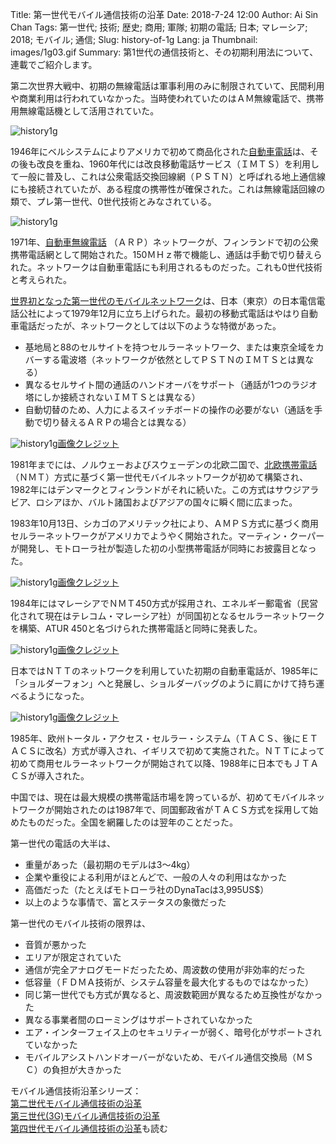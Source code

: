 Title: 第一世代モバイル通信技術の沿革
Date: 2018-7-24 12:00
Author: Ai Sin Chan
Tags: 第一世代; 技術; 歴史; 商用; 軍隊; 初期の電話; 日本; マレーシア; 2018; モバイル; 通信; 
Slug: history-of-1g
Lang: ja
Thumbnail: images/1g03.gif
Summary: 第1世代の通信技術と、その初期利用法について、連載でご紹介します。

第二次世界大戦中、初期の無線電話は軍事利用のみに制限されていて、民間利用や商業利用は行われていなかった。当時使われていたのはＡＭ無線電話で、携帯用無線電話機として活用されていた。

![history1g](/images/1g01.jpg)

1946年にベルシステムによりアメリカで初めて商品化された[自動車電話](http://www.wb6nvh.com/Carphone.htm)は、その後も改良を重ね、1960年代には改良移動電話サービス（ＩＭＴＳ）を利用して一般に普及し、これは公衆電話交換回線網（ＰＳＴＮ）と呼ばれる地上通信線にも接続されていたが、ある程度の携帯性が確保された。これは無線電話回線の類で、プレ第一世代、0世代技術とみなされている。

![history1g](/images/1g02.jpg)

1971年、[自動車無線電話](https://en.wikipedia.org/wiki/Autoradiopuhelin) （ＡＲＰ）ネットワークが、フィンランドで初の公衆携帯電話網として開始された。150ＭＨｚ帯で機能し、通話は手動で切り替えられた。ネットワークは自動車電話にも利用されるものだった。これも0世代技術と考えられた。

[世界初となった第一世代のモバイルネットワーク](http://communities-dominate.blogs.com/brands/2009/11/celebrating-30-years-of-mobile-phones-thank-you-ntt-of-japan.html)は、日本（東京）の日本電信電話公社によって1979年12月に立ち上げられた。最初の移動式電話はやはり自動車電話だったが、ネットワークとしては以下のような特徴があった。

-	基地局と88のセルサイトを持つセルラーネットワーク、または東京全域をカバーする電波塔（ネットワークが依然としてＰＳＴＮのＩＭＴＳとは異なる）
-	異なるセルサイト間の通話のハンドオーバをサポート（通話が1つのラジオ塔にしか接続されないＩＭＴＳとは異なる）
-	自動切替のため、人力によるスイッチボードの操作の必要がない（通話を手動で切り替えるＡＲＰの場合とは異なる）

![history1g](/images/1g03.jpg)<a class="caption" href="http://communities-dominate.blogs.com/brands/2009/11/celebrating-30-years-of-mobile-phones-thank-you-ntt-of-japan.html">画像クレジット</a>

1981年までには、ノルウェーおよびスウェーデンの北欧二国で、[北欧携帯電話](https://en.wikipedia.org/wiki/Nordic_Mobile_Telephone) （ＮＭＴ）方式に基づく第一世代モバイルネットワークが初めて構築され、1982年にはデンマークとフィンランドがそれに続いた。この方式はサウジアラビア、ロシアほか、バルト諸国およびアジアの国々に瞬く間に広まった。

1983年10月13日、シカゴのアメリテック社により、ＡＭＰＳ方式に基づく商用セルラーネットワークがアメリカでようやく開始された。マーティン・クーパーが開発し、モトローラ社が製造した初の小型携帯電話が同時にお披露目となった。

![history1g](/images/1g04.jpg)<a class="caption" href="https://www.mpoweruk.com/figs/dynatac.htm">画像クレジット</a>

1984年にはマレーシアでＮＭＴ450方式が採用され、エネルギー郵電省（民営化されて現在はテレコム・マレーシア社）が同国初となるセルラーネットワークを構築、ATUR 450と名づけられた携帯電話と同時に発表した。

![history1g](/images/1g05.jpg)<a class="caption" href="https://hobby-collection.blogspot.com/2012/12/telefon-bimbit-lama-nec-atur-450.html">画像クレジット</a>

日本ではＮＴＴのネットワークを利用していた初期の自動車電話が、1985年に「ショルダーフォン」へと発展し、ショルダーバッグのように肩にかけて持ち運べるようになった。

![history1g](/images/1g06.jpg)<a class="caption" href="https://web-japan.org/kidsweb/hitech/mobile/mobile01.html">画像クレジット</a>

1985年、欧州トータル・アクセス・セルラー・システム（ＴＡＣＳ、後にＥＴＡＣＳに改名）方式が導入され、イギリスで初めて実施された。ＮＴＴによって初めて商用セルラーネットワークが開始されて以降、1988年に日本でもＪＴＡＣＳが導入された。

中国では、現在は最大規模の携帯電話市場を誇っているが、初めてモバイルネットワークが開始されたのは1987年で、同国郵政省がＴＡＣＳ方式を採用して始めたものだった。全国を網羅したのは翌年のことだった。

第一世代の電話の大半は、

-	重量があった（最初期のモデルは3～4kg）
-	企業や重役による利用がほとんどで、一般の人々の利用はなかった
-	高価だった（たとえばモトローラ社のDynaTacは3,995US$）
-	以上のような事情で、富とステータスの象徴だった

第一世代のモバイル技術の限界は、

-	音質が悪かった
-	エリアが限定されていた
-	通信が完全アナログモードだったため、周波数の使用が非効率的だった
-	低容量（ＦＤＭＡ技術が、システム容量を最大化するものではなかった）
-	同じ第一世代でも方式が異なると、周波数範囲が異なるため互換性がなかった
-	異なる事業者間のローミングはサポートされていなかった
-	エア・インターフェイス上のセキュリティーが弱く、暗号化がサポートされていなかった
-	モバイルアシストハンドオーバーがないため、モバイル通信交換局（ＭＳＣ）の負担が大きかった

モバイル通信技術沿革シリーズ：</br>
[第二世代モバイル通信技術の沿革](https://blog.xoxzo.com/ja/2018/08/01/history-of-2g/)</br>
[第三世代(3G)モバイル通信技術の沿革](https://blog.xoxzo.com/ja/2018/08/10/history-of-3g/)</br>
[第四世代モバイル通信技術の沿革](https://blog.xoxzo.com/ja/2018/08/15/history-of-4g/)も読む

